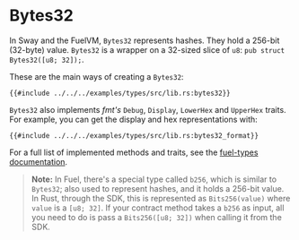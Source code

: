 # Bytes32

In Sway and the FuelVM, `Bytes32` represents hashes. They hold a 256-bit (32-byte) value. `Bytes32` is a wrapper on a 32-sized slice of `u8`: `pub struct Bytes32([u8; 32]);`.

These are the main ways of creating a `Bytes32`:

```rust,ignore
{{#include ../../../examples/types/src/lib.rs:bytes32}}
```

`Bytes32` also implements _fmt's_ `Debug`, `Display`, `LowerHex` and `UpperHex` traits. For example, you can get the display and hex representations with:

```rust,ignore
{{#include ../../../examples/types/src/lib.rs:bytes32_format}}
```

For a full list of implemented methods and traits, see the [fuel-types documentation](https://docs.rs/fuel-types/{{versions.fuel-types}}/fuel_types/struct.Bytes32.html).

> **Note:** In Fuel, there's a special type called `b256`, which is similar to `Bytes32`; also used to represent hashes, and it holds a 256-bit value. In Rust, through the SDK, this is represented as `Bits256(value)` where `value` is a `[u8; 32]`. If your contract method takes a `b256` as input, all you need to do is pass a `Bits256([u8; 32])` when calling it from the SDK.
